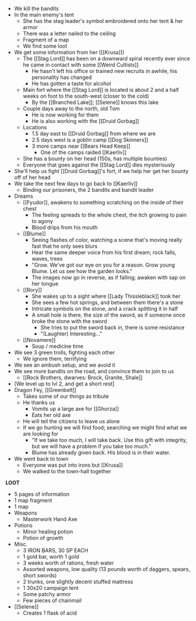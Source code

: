 - We kill the bandits
- In the main enemy's tent
	- She has the stag leader's symbol embroidered onto her tent & her armor
	- There was a letter nailed to the ceiling
	- Fragment of a map
	- We find some loot
- We get some information from her ([[Krusa]])
	- The [[Stag Lord]] has been on a downward spiral recently ever since he came in contact with some [[Weird Cultists]]
		- He hasn't left his office or trained new recruits in awhile, his personality has changed
		- He has gotten a taste for alcohol
	- Main fort where the [[Stag Lord]] is located is about 2 and a half weeks on foot to the south-west (closer to the cold)
		- By the [[Branched Lake]]; [[Selene]] knows this lake
	- Couple days away to the north, old Tom
		- He is now working for them
		- He is also working with the [[Druid Gorbag]]
	- Locations
		- 1.5 day east to [[Druid Gorbag]] from where we are
		- 2.5 days west is a goblin camp [[Dog Skinners]]
		- 3 more camps near [[Bears Head Keep]]
			- One of the camps raided [[Kaerliv]]
	- She has a bounty on her head (150s, has multiple bounties)
	- Everyone that goes against the [[Stag Lord]] dies mysteriously 
- She'll help us fight [[Druid Gorbag]]'s fort, if we help her get her bounty off of her head
- We take the next few days to go back to [[Kaerliv]]
	- Binding our prisoners, the 2 bandits and bandit leader
- Dreams
	- [[Fyudor]], awakens to something scratching on the inside of their chest
		- The feeling spreads to the whole chest, the itch growing to pain to agony
		- Blood drips from his mouth
	- [[Blume]]
		- Seeing flashes of color, watching a scene that's moving really fast that he only sees blurs
		- Hear the same deeper voice from his first dream; rock falls, waves, trees
		- "Grow. We've got our eye on you for a reason. Grow young Blume. Let us see how the garden looks."
		- The images now go in reverse, as if falling; awaken with sap on her tongue
	- [[Rory]]
		- She wakes up to a sight where [[Lady Thissleblack]] took her
		- She sees a few hot springs, and between them there's a stone
		- Intricate symbols on the stone, and a crack splitting it in half
		- A small hole is there, the size of the sword, as if someone once broke the stone with the sword
			- She tries to put the sword back in, there is some resistance
			- "(Laughter) Interesting..."
	- [[Novamere]]
		- Soup / medicine time
- We see 3 green trolls, fighting each other
	- We ignore them, terrifying
- We see an ambush setup, and we avoid it
- We see more bandits on the road, and convince them to join to us
	- [[Rock Brothers, dwarves: Brock, Granite, Shale]]
- [We level up to lvl 2, and get a short rest]
- Dragon Fey, [[Greenbelt]]
	- Takes some of our things as tribute
	- He thanks us
		- Vomits up a large axe for [[Ghorza]]
		- Eats her old axe
	- He will tell the citizens to leave us alone
	- If we go hunting we will find food; searching we might find what we are looking for
		- "If we take too much, I will take back. Use this gift with integrity, but we will have a problem if you take too much."
		- Blume has already given back. His blood is in their water.
- We went back to town
	- Everyone was put into irons but [[Krusa]]
	- We walked to the town-hall together

__LOOT__
- 5 pages of information
- 1 map fragment
- 1 map
- Weapons
	- Masterwork Hand Axe
- Potions
	- Minor healing potion
	- Potion of growth
- Misc.
	- 3 IRON BARS, 30 SP EACH
	- 1 gold bar, worth 1 gold
	- 3 weeks worth of rations, fresh water
	- Assorted weapons, low quality (13 pounds worth of daggers, spears, short swords)
	- 2 trunks, one slightly decent stuffed mattress
	- 1 30x20 campaign tent
	- Some patchy armor
	- Few pieces of chainmail
- [[Selene]]
	- Creates 1 flask of acid